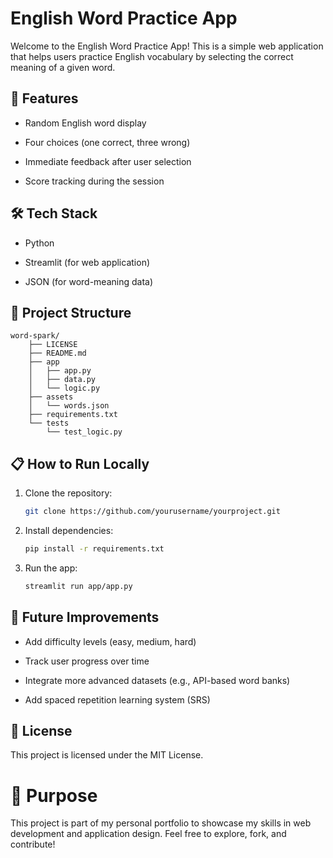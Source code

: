 # English Word Practice App
Welcome to the English Word Practice App!
This is a simple web application that helps users practice English vocabulary by selecting the correct meaning of a given word.

## 🚀 Features
- Random English word display

- Four choices (one correct, three wrong)

- Immediate feedback after user selection

- Score tracking during the session

## 🛠️ Tech Stack
- Python

- Streamlit (for web application)

- JSON (for word-meaning data)

## 📂 Project Structure

    word-spark/
        ├── LICENSE
        ├── README.md
        ├── app
        │   ├── app.py
        │   ├── data.py
        │   └── logic.py
        ├── assets
        │   └── words.json
        ├── requirements.txt
        └── tests
            └── test_logic.py

## 📋 How to Run Locally
1. Clone the repository:
    ```bash
    git clone https://github.com/yourusername/yourproject.git
    ```

2. Install dependencies:
    ```bash
    pip install -r requirements.txt
    ```
3. Run the app:

    ```bash
    streamlit run app/app.py
    ```
## 🌱 Future Improvements
- Add difficulty levels (easy, medium, hard)

- Track user progress over time

- Integrate more advanced datasets (e.g., API-based word banks)

- Add spaced repetition learning system (SRS)

## 📄 License
This project is licensed under the MIT License.



# 🎯 Purpose
This project is part of my personal portfolio to showcase my skills in web development and application design.
Feel free to explore, fork, and contribute!
